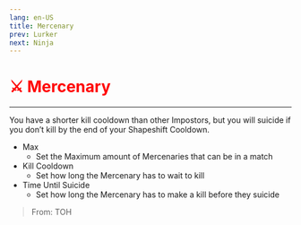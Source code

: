```yaml
---
lang: en-US
title: Mercenary
prev: Lurker
next: Ninja
---
```


# <font color="red">⚔️ Mercenary</font> <Badge text="Killing" type="tip" vertical="middle"/>
---

You have a shorter kill cooldown than other Impostors, but you will suicide if you don’t kill by the end of your Shapeshift Cooldown.
* Max
  * Set the Maximum amount of Mercenaries that can be in a match
* Kill Cooldown
  * Set how long the Mercenary has to wait to kill
* Time Until Suicide
  * Set how long the Mercenary has to make a kill before they suicide

> From: TOH